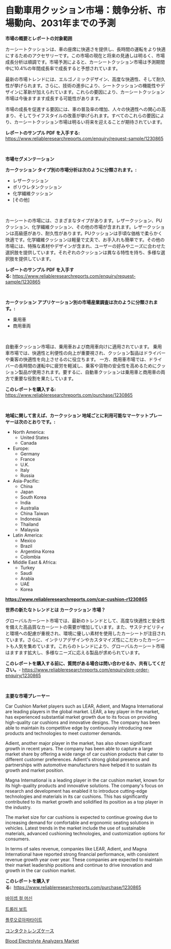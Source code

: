 <p><h1>自動車用クッション市場：競争分析、市場動向、2031年までの予測</h1></p><p><strong>市場の概要とレポートの対象範囲</strong></p>
<p><p>カーシートクッションは、車の座席に快適さを提供し、長時間の運転をより快適にするためのアクセサリーです。この市場の現在と将来の見通しは明るく、市場成長分析は順調です。市場予測によると、カーシートクッション市場は予測期間中に10.4%の年間成長率で成長すると予想されています。</p><p>最新の市場トレンドには、エルゴノミックデザイン、高度な快適性、そして耐久性が挙げられます。さらに、技術の進歩により、シートクッションの機能性やデザインに革新が加えられています。これらの要因により、カーシートクッション市場は今後ますます成長する可能性があります。</p><p>市場の成長を促進する要因には、車の普及率の増加、人々の快適性への関心の高まり、そしてライフスタイルの改善が挙げられます。すべてのこれらの要因により、カーシートクッション市場は明るい将来を迎えることが期待されています。</p></p>
<p><strong>レポートのサンプル PDF を入手する:</strong> <a href="https://www.reliableresearchreports.com/enquiry/request-sample/1230865">https://www.reliableresearchreports.com/enquiry/request-sample/1230865</a></p>
<p>&nbsp;</p>
<p><strong>市場セグメンテーション</strong></p>
<p><strong>カークッション タイプ別の市場分析は次のように分類されます。:</strong></p>
<p><ul><li>レザークッション</li><li>ポリウレタンクッション</li><li>化学繊維クッション</li><li>[その他]</li></ul></p>
<p>&nbsp;</p>
<p><p>カーシートの市場には、さまざまなタイプがあります。レザークッション、PUクッション、化学繊維クッション、その他の市場が含まれます。レザークッションは高級感があり、耐久性があります。PUクッションは手頃な価格で柔らかく快適です。化学繊維クッションは軽量で丈夫で、お手入れも簡単です。その他の市場には、特殊な素材やデザインが含まれ、ユーザーの好みやニーズに合わせた選択肢を提供しています。それぞれのクッションは異なる特性を持ち、多様な選択肢を提供しています。</p></p>
<p><strong>レポートのサンプル PDF を入手する:</strong>&nbsp;<a href="https://www.reliableresearchreports.com/enquiry/request-sample/1230865">https://www.reliableresearchreports.com/enquiry/request-sample/1230865</a></p>
<p>&nbsp;</p>
<p><strong> カークッション アプリケーション別の市場産業調査は次のように分類されます。:</strong></p>
<p><ul><li>乗用車</li><li>商用車両</li></ul></p>
<p>&nbsp;</p>
<p><p>自動車クッション市場は、乗用車および商用車向けに適用されています。 乗用車市場では、快適性と利便性の向上が重要視され、クッション製品はドライバーや乗客の快適性を向上させるのに役立ちます。 一方、商用車市場では、ドライバーの長時間の運転中に疲労を軽減し、乗客や貨物の安全性を高めるためにクッション製品が使用されます。要するに、自動車クッションは乗用車と商用車の両方で重要な役割を果たしています。</p></p>
<p><strong>このレポートを購入する:</strong>&nbsp; <a href="https://www.reliableresearchreports.com/purchase/1230865">https://www.reliableresearchreports.com/purchase/1230865</a></p>
<p>&nbsp;</p>
<p><strong>地域に関して言えば、カークッション 地域ごとに利用可能なマーケットプレーヤーは次のとおりです。:</strong></p>
<p><ul>
    <li>
        North America:
        <ul>
            <li>United States</li>
            <li>Canada</li>
        </ul>
    </li>
    <li>
        Europe:
        <ul>
            <li>Germany</li>
            <li>France</li>
            <li>U.K.</li>
            <li>Italy</li>
            <li>Russia</li>
        </ul>
    </li>
    <li>
        Asia-Pacific:
        <ul>
            <li>China</li>
            <li>Japan</li>
            <li>South Korea</li>
            <li>India</li>
            <li>Australia</li>
            <li>China Taiwan</li>
            <li>Indonesia</li>
            <li>Thailand</li>
            <li>Malaysia</li>
        </ul>
    </li>
    <li>
        Latin America:
        <ul>
            <li>Mexico</li>
            <li>Brazil</li>
            <li>Argentina Korea</li>
            <li>Colombia</li>
        </ul>
    </li>
    <li>
        Middle East & Africa:
        <ul>
            <li>Turkey</li>
            <li>Saudi</li>
            <li>Arabia</li>
            <li>UAE</li>
            <li>Korea</li>
        </ul>
    </li>
    </ul></p>
<p><strong><a href="https://www.reliableresearchreports.com/car-cushion-r1230865">https://www.reliableresearchreports.com/car-cushion-r1230865</a></strong>&nbsp;</p>
<p><strong>世界の新たなトレンドとは カークッション 市場？</strong></p>
<p><p>グローバルカーシート市場では、最新のトレンドとして、高度な快適性と安全性を備えた高品質なカーシートの需要が増加しています。また、サステナビリティと環境への配慮が重視され、環境に優しい素材を使用したカーシートが注目されています。さらに、インテリアデザインやカスタマイズ性にこだわったカーシートも人気を集めています。これらのトレンドにより、グローバルカーシート市場はますます拡大し、多様なニーズに応える製品が求められています。</p></p>
<p><strong>このレポートを購入する前に、質問がある場合は問い合わせるか、共有してください。</strong>- <a href="https://www.reliableresearchreports.com/enquiry/pre-order-enquiry/1230865">https://www.reliableresearchreports.com/enquiry/pre-order-enquiry/1230865</a></p>
<p>&nbsp;</p>
<p><strong>主要な市場プレーヤー</strong></p>
<p><p>Car Cushion Market players such as LEAR, Adient, and Magna International are leading players in the global market. LEAR, a key player in the market, has experienced substantial market growth due to its focus on providing high-quality car cushions and innovative designs. The company has been able to maintain its competitive edge by continuously introducing new products and technologies to meet customer demands.</p><p>Adient, another major player in the market, has also shown significant growth in recent years. The company has been able to capture a large market share by offering a wide range of car cushion products that cater to different customer preferences. Adient's strong global presence and partnerships with automotive manufacturers have helped it to sustain its growth and market position.</p><p>Magna International is a leading player in the car cushion market, known for its high-quality products and innovative solutions. The company's focus on research and development has enabled it to introduce cutting-edge technologies and materials in its car cushions. This has significantly contributed to its market growth and solidified its position as a top player in the industry.</p><p>The market size for car cushions is expected to continue growing due to increasing demand for comfortable and ergonomic seating solutions in vehicles. Latest trends in the market include the use of sustainable materials, advanced cushioning technologies, and customization options for consumers.</p><p>In terms of sales revenue, companies like LEAR, Adient, and Magna International have reported strong financial performance, with consistent revenue growth year over year. These companies are expected to maintain their market leadership positions and continue to drive innovation and growth in the car cushion market.</p></p>
<p><strong>このレポートを購入する:</strong>&nbsp;&nbsp;<a href="https://www.reliableresearchreports.com/purchase/1230865">https://www.reliableresearchreports.com/purchase/1230865</a></p>
<p><p><a href="https://github.com/vsr06p4p49/Market-Research-Report-List-1/blob/main/847833722124.md">바이셉 컬 머신</a></p><p><a href="https://medium.com/@kathyorton6556/%ED%8A%B8%EB%A1%A4%EB%9F%AC-%EB%B3%B4%ED%8A%B8-%EC%8B%9C%EC%9E%A5-%EC%84%B1%EA%B3%B5%EC%A0%81%EC%9D%B8-%EB%B9%84%EC%A6%88%EB%8B%88%EC%8A%A4-%EC%A0%84%EB%9E%B5%EC%9D%84-%EC%9C%84%ED%95%9C-%ED%95%B5%EC%8B%AC-%EC%98%88%EC%B8%A1-2031%EB%85%84%EA%B9%8C%EC%A7%80-61d85a38f905">트롤러 보트</a></p><p><a href="https://github.com/Penelolack456456/Market-Research-Report-List-1/blob/main/172002422125.md">플루오로아파타이트</a></p><p><a href="https://medium.com/@frankfurter35566/%E3%82%B3%E3%83%B3%E3%82%BF%E3%82%AF%E3%83%88%E3%83%AC%E3%83%B3%E3%82%BA%E3%82%B1%E3%83%BC%E3%82%B9%E5%B8%82%E5%A0%B4-%E5%B8%82%E5%A0%B4%E3%82%B7%E3%82%A7%E3%82%A2-%E5%B8%82%E5%A0%B4%E5%8B%95%E5%90%91-%E5%B0%86%E6%9D%A5%E3%81%AE%E6%88%90%E9%95%B7%E3%82%92%E6%8E%A2%E3%82%8B-81e5de7334c3">コンタクトレンズケース</a></p><p><a href="https://github.com/provorikovar/Market-Research-Report-List-3/blob/main/blood-electrolyte-analyzers-market.md">Blood Electrolyte Analyzers Market</a></p></p>